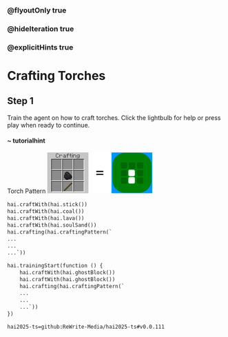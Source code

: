### @flyoutOnly true
### @hideIteration true
### @explicitHints true

# Crafting Torches

## Step 1
Train the agent on how to craft torches. Click the lightbulb for help or press play when ready to continue.

#### ~ tutorialhint 
Torch Pattern
![Torch](https://raw.githubusercontent.com/ReWrite-Media/makecode/master/blocks/hai2025/img/torch_crafting.png "Torch")

```ghost
hai.craftWith(hai.stick())
hai.craftWith(hai.coal())
hai.craftWith(hai.lava())
hai.craftWith(hai.soulSand())
hai.crafting(hai.craftingPattern(`
...
...
...`))
```

```template
hai.trainingStart(function () {
    hai.craftWith(hai.ghostBlock())
    hai.craftWith(hai.ghostBlock())
    hai.crafting(hai.craftingPattern(`
    ...
    ...
    ...`))
})
```

```package
hai2025-ts=github:ReWrite-Media/hai2025-ts#v0.0.111
```
